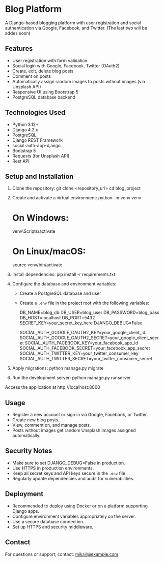 Blog Platform
=============
A Django-based blogging platform with user registration and social authentication via Google, Facebook, and Twitter. (The last two will be addes soon)

Features
--------
- User registration with form validation
- Social login with Google, Facebook, Twitter (OAuth2)
- Create, edit, delete blog posts
- Comment on posts
- Automatically assign random images to posts without images (via Unsplash API)
- Responsive UI using Bootstrap 5
- PostgreSQL database backend

Technologies Used
-----------------
- Python 3.12+
- Django 4.2.x
- PostgreSQL
- Django REST Framework
- social-auth-app-django
- Bootstrap 5
- Requests (for Unsplash API)
- Rest API

Setup and Installation
----------------------
1. Clone the repository:
   git clone <repository_url>
   cd blog_project

2. Create and activate a virtual environment:
   python -m venv venv
   # On Windows:
   venv\Scripts\activate
   # On Linux/macOS:
   source venv/bin/activate

3. Install dependencies:
   pip install -r requirements.txt

4. Configure the database and environment variables:
   - Create a PostgreSQL database and user
   - Create a `.env` file in the project root with the following variables:

     DB_NAME=blog_db
     DB_USER=blog_user
     DB_PASSWORD=blog_pass
     DB_HOST=localhost
     DB_PORT=5432
     SECRET_KEY=your_secret_key_here
     DJANGO_DEBUG=False

     SOCIAL_AUTH_GOOGLE_OAUTH2_KEY=your_google_client_id
     SOCIAL_AUTH_GOOGLE_OAUTH2_SECRET=your_google_client_secret
     SOCIAL_AUTH_FACEBOOK_KEY=your_facebook_app_id
     SOCIAL_AUTH_FACEBOOK_SECRET=your_facebook_app_secret
     SOCIAL_AUTH_TWITTER_KEY=your_twitter_consumer_key
     SOCIAL_AUTH_TWITTER_SECRET=your_twitter_consumer_secret

5. Apply migrations:
   python manage.py migrate

6. Run the development server:
   python manage.py runserver

Access the application at http://localhost:8000

Usage
-----
- Register a new account or sign in via Google, Facebook, or Twitter.
- Create new blog posts.
- View, comment on, and manage posts.
- Posts without images get random Unsplash images assigned automatically.

Security Notes
--------------
- Make sure to set DJANGO_DEBUG=False in production.
- Use HTTPS in production environments.
- Keep all secret keys and API keys secure in the `.env` file.
- Regularly update dependencies and audit for vulnerabilities.

Deployment
----------
- Recommended to deploy using Docker or on a platform supporting Django apps.
- Configure environment variables appropriately on the server.
- Use a secure database connection.
- Set up HTTPS and security middleware.

Contact
-------
For questions or support, contact: mikail@example.com

